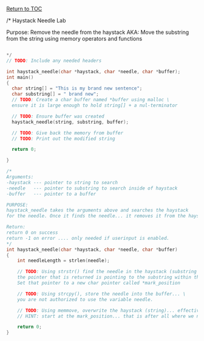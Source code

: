 <a href="https://github.com/CyberTrainingUSAF/05-C-Programming/blob/master/00-Table-of-Contents.md" rel="Return to TOC"> Return to TOC </a>

/*
Haystack Needle Lab

Purpose:
Remove the needle from the haystack
AKA: Move the substring from the string using memory operators and functions

```c

*/
// TODO: Include any needed headers

int haystack_needle(char *haystack, char *needle, char *buffer);
int main()
{
  char string[] = "This is my brand new sentence";
  char substring[] = " brand new";
  // TODO: Create a char buffer named *buffer using malloc \
  ensure it is large enough to hold string[] + a nul-terminator

  // TODO: Ensure buffer was created
  haystack_needle(string, substring, buffer);

  // TODO: Give back the memory from buffer
  // TODO: Print out the modified string

  return 0;

}

/*
Arguments:
-haystack --- pointer to string to search
-needle   --- pointer to substring to search inside of haystack
-buffer   --- pointer to a buffer

PURPOSE:
haystack_needle takes the arguments above and searches the haystack
for the needle. Once it finds the needle... it removes it from the haystack.

Return:
return 0 on success
return -1 on error .... only needed if userinput is enabled.
*/
int haystack_needle(char *haystack, char *needle, char *buffer)
{
    int needleLength = strlen(needle);

    // TODO: Using strstr() find the needle in the haystack (substring in string)\
    the pointer that is returned is pointing to the substring within the string \
    Set that pointer to a new char pointer called *mark_position

    // TODO: Using strcpy(), store the needle into the buffer... \
    you are not authorized to use the variable needle.

    // TODO: Using memmove, overwrite the haystack (string)... effectivly removing the needle \
    // HINT: start at the mark_position... that is after all where we need to start replacing.

    return 0;
}
